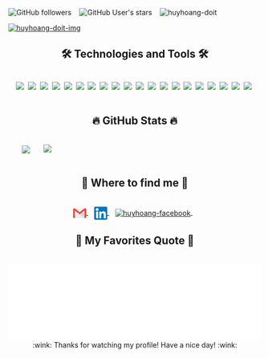 <img alt="GitHub followers" src="https://img.shields.io/github/followers/huyhoang-doit?style=social"> &nbsp;&nbsp;
<img alt="GitHub User's stars" src="https://img.shields.io/github/stars/huyhoang-doit?style=social"> &nbsp;&nbsp;
<img src="https://komarev.com/ghpvc/?username=huyhoang-doit&label=Profile%20views&color=brightgreen&style=flat" alt="huyhoang-doit"/>

<!-- Huyhoang-doit -->
<a href="#" target="_blank">
  <img src="svg/huyhoangdoit.svg" width="1200" alt="huyhoang-doit-img" />
</a>

<h2 align="center">🛠 Technologies and Tools 🛠</h2>
<br>
<!-- https://simpleicons.org/ -->
<div align="center">
 <span><img src="https://img.shields.io/badge/java-%23ED8B00.svg?&style=for-the-badge&logo=java&logoColor=white"/></span>&nbsp;
<span><img src="https://img.shields.io/badge/javascript%20-%23323330.svg?&style=for-the-badge&logo=javascript&logoColor=%23F7DF1E"/></span>&nbsp;
<span><img src="https://img.shields.io/badge/c%23%20-%23239120.svg?&style=for-the-badge&logo=c-sharp&logoColor=white"/></span>&nbsp;
<span><img src="https://img.shields.io/badge/html5%20-%23E34F26.svg?&style=for-the-badge&logo=html5&logoColor=white"/></span>&nbsp;
<span><img src="https://img.shields.io/badge/css3%20-%231572B6.svg?&style=for-the-badge&logo=css3&logoColor=white"/></span>&nbsp;
<span><img src="https://img.shields.io/badge/tailwindcss-%2338B2AC.svg?style=for-the-badge&logo=tailwind-css&logoColor=white"/></span>&nbsp;
<span><img src="https://img.shields.io/badge/spring%20-%236DB33F.svg?&style=for-the-badge&logo=spring&logoColor=white"/></span>&nbsp;
<span><img src="https://img.shields.io/badge/Hibernate-59666C?style=for-the-badge&logo=Hibernate&logoColor=white"/></span>&nbsp;
<span><img src="https://img.shields.io/badge/react%20-%2320232a.svg?&style=for-the-badge&logo=react&logoColor=%2361DAFB"/></span>&nbsp;
<span><img src="https://img.shields.io/badge/node.js-6DA55F?style=for-the-badge&logo=node.js&logoColor=white"/></span>&nbsp;
<span><img src="https://img.shields.io/badge/bootstrap%20-%23563D7C.svg?&style=for-the-badge&logo=bootstrap&logoColor=white"/></span>&nbsp;
<span><img src="https://img.shields.io/badge/.NET-5C2D91?style=for-the-badge&logo=.net&logoColor=white"/></span>&nbsp;
<span><img src="https://img.shields.io/badge/Eclipse-FE7A16.svg?style=for-the-badge&logo=Eclipse&logoColor=white"/></span>&nbsp;
<span><img src="https://img.shields.io/badge/Visual%20Studio%20Code-0078d7.svg?style=for-the-badge&logo=visual-studio-code&logoColor=white"/></span>&nbsp;
<span><img src="https://img.shields.io/badge/git-%23F05033.svg?style=for-the-badge&logo=git&logoColor=white"/></span>&nbsp;
<span><img src="https://img.shields.io/badge/github-%23121011.svg?style=for-the-badge&logo=github&logoColor=white"/></span>&nbsp;
<span><img src="https://img.shields.io/badge/mysql-%2300f.svg?style=for-the-badge&logo=mysql&logoColor=white"/></span>&nbsp;
<span><img src="https://img.shields.io/badge/Microsoft%20SQL%20Server-CC2927?style=for-the-badge&logo=microsoft%20sql%20server&logoColor=white"/></span>&nbsp;
<span><img src="https://img.shields.io/badge/chatGPT-74aa9c?style=for-the-badge&logo=openai&logoColor=white"/></span>&nbsp;
<span><img src="https://img.shields.io/badge/figma-%23F24E1E.svg?style=for-the-badge&logo=figma&logoColor=white"/></span>&nbsp;
</div>
<br>
<h2 align="center">🔥 GitHub Stats 🔥</h2>
<!-- https://github.com/anuraghazra/github-readme-stats -->
<br>
<div align=center>
  <a href="#" title="Huyhoang-doit">
    <img width="315" align="center" src="https://github-readme-stats.vercel.app/api/top-langs/?username=huyhoang-doit&hide=c%23,powershell,Mathematica,Ruby,Objective-C,Objective-C%2b%2b,Cuda&title_color=61dafb&text_color=ffffff&icon_color=61dafb&bg_color=20232a&langs_count=8&layout=compact&border_color=61dafb&hide_border=true" />
  </a>
  <a href="#" title="Huyhoang-doit">
    <img align="right" width="434" src="https://github-readme-stats.vercel.app/api?username=huyhoang-doit&show_icons=true&theme=react&border_color=61dafb&hide_border=true" />
  </a>
</div>

<br>
<h2 align="center">🌟 Where to find me 🌟</h2>
<br>
<!-- https://icons8.com -->
<div align="center">
  <a href="mailto:lvhhoangg171@gmail.com" >
    <img align="center" alt="huyhoang-email" width="26px" src="https://github.com/SatYu26/SatYu26/blob/master/Assets/Gmail.svg" />
  </a> &nbsp;&nbsp;
  
  <a href="https://www.linkedin.com/in/le-van-huy-hoang" target="_blank">
    <img align="center" alt="huyhoang-linkedin" width="26px" src="https://github.com/SatYu26/SatYu26/blob/master/Assets/Linkedin.svg" />
  </a> &nbsp;&nbsp;
  
  <a href="https://www.facebook.com/lvhh171" target="_blank">
      <img align="center" alt="huyhoang-facebook" width="26px" src="https://upload.wikimedia.org/wikipedia/en/thumb/0/04/Facebook_f_logo_%282021%29.svg/100px-Facebook_f_logo_%282021%29.svg.png" />
  </a> &nbsp;&nbsp;
</div>

<h2 align="center">📑 My Favorites Quote 📑</h2>
<br>
<a href="#" target="_blank">
  <img src="svg/huyhoangdoit-quotes.svg" width="846" height="150" alt="quote" />
</a>

<div align="center">
  :wink: Thanks for watching my profile! Have a nice day! :wink: 
</div>
